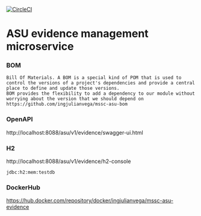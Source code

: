 [![CircleCI](https://circleci.com/gh/ingjulianvega/mssc-asu-evidence.svg?style=svg)](https://circleci.com/gh/ingjulianvega/mssc-asu-evidence)

# ASU evidence management microservice

### BOM

```
Bill Of Materials. A BOM is a special kind of POM that is used to control the versions of a project's dependencies and provide a central place to define and update those versions. 
BOM provides the flexibility to add a dependency to our module without worrying about the version that we should depend on
https://github.com/ingjulianvega/mssc-asu-bom
```

### OpenAPI

http://localhost:8088/asu/v1/evidence/swagger-ui.html

### H2

http://localhost:8088/asu/v1/evidence/h2-console

```
jdbc:h2:mem:testdb
```

### DockerHub

https://hub.docker.com/repository/docker/ingjulianvega/mssc-asu-evidence

